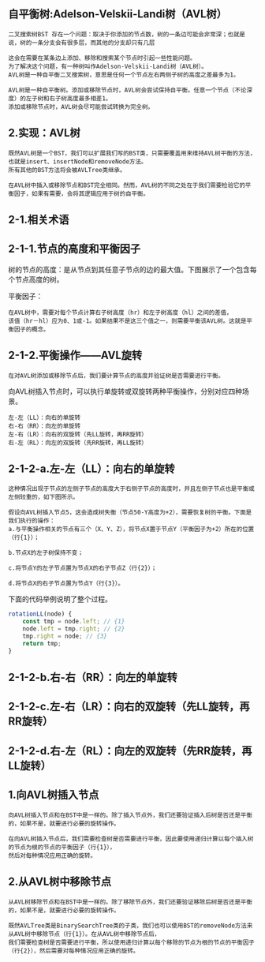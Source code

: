 ##  自平衡树:Adelson-Velskii-Landi树（AVL树）
```
二叉搜索树BST 存在一个问题：取决于你添加的节点数，树的一条边可能会非常深；也就是说，树的一条分支会有很多层，而其他的分支却只有几层

这会在需要在某条边上添加、移除和搜索某个节点时引起一些性能问题。
为了解决这个问题，有一种树叫作Adelson-Velskii-Landi树（AVL树）。
AVL树是一种自平衡二叉搜索树，意思是任何一个节点左右两侧子树的高度之差最多为1。
```

<!-- ![](../../assets/img-algorithm/图4树.png) -->

```
AVL树是一种自平衡树。添加或移除节点时，AVL树会尝试保持自平衡。任意一个节点（不论深度）的左子树和右子树高度最多相差1。
添加或移除节点时，AVL树会尽可能尝试转换为完全树。
```

##  2.实现：AVL树
```
既然AVL树是一个BST，我们可以扩展我们写的BST类，只需要覆盖用来维持AVL树平衡的方法，也就是insert、insertNode和removeNode方法。
所有其他的BST方法将会被AVLTree类继承。

在AVL树中插入或移除节点和BST完全相同。然而，AVL树的不同之处在于我们需要检验它的平衡因子，如果有需要，会将其逻辑应用于树的自平衡。
```

##  2-1.相关术语

##  2-1-1.节点的高度和平衡因子
树的节点的高度：是从节点到其任意子节点的边的最大值。下图展示了一个包含每个节点高度的树。

<!-- ![](../../assets/img-algorithm/图5树.png) -->

平衡因子：
```
在AVL树中，需要对每个节点计算右子树高度（hr）和左子树高度（hl）之间的差值，
该值（hr－hl）应为0、1或-1。如果结果不是这三个值之一，则需要平衡该AVL树。这就是平衡因子的概念。
```

<!-- ![](../../assets/img-algorithm/图6树.png) -->

##  2-1-2.平衡操作——AVL旋转
```
在对AVL树添加或移除节点后，我们要计算节点的高度并验证树是否需要进行平衡。
```
向AVL树插入节点时，可以执行单旋转或双旋转两种平衡操作，分别对应四种场景。
```
左-左（LL）：向右的单旋转
右-右（RR）：向左的单旋转
左-右（LR）：向右的双旋转（先LL旋转，再RR旋转）
右-左（RL）：向左的双旋转（先RR旋转，再LL旋转）
```
##  2-1-2-a.左-左（LL）：向右的单旋转
```
这种情况出现于节点的左侧子节点的高度大于右侧子节点的高度时，并且左侧子节点也是平衡或左侧较重的，如下图所示。
```

<!-- ![](../../assets/img-algorithm/图7树.png) -->

```
假设向AVL树插入节点5，这会造成树失衡（节点50-Y高度为+2），需要恢复树的平衡。下面是我们执行的操作：
a.与平衡操作相关的节点有三个（X、Y、Z），将节点X置于节点Y（平衡因子为+2）所在的位置（行{1}）；

b.节点X的左子树保持不变；

c.将节点Y的左子节点置为节点X的右子节点Z（行{2}）；

d.将节点X的右子节点置为节点Y（行{3}）。
```

下面的代码举例说明了整个过程。
```js
rotationLL(node) {   
    const tmp = node.left; // {1}   
    node.left = tmp.right; // {2}   
    tmp.right = node; // {3}   
    return tmp; 
}
```

##  2-1-2-b.右-右（RR）：向左的单旋转
##  2-1-2-c.左-右（LR）：向右的双旋转（先LL旋转，再RR旋转）
##  2-1-2-d.右-左（RL）：向左的双旋转（先RR旋转，再LL旋转）


##  1.向AVL树插入节点
```
向AVL树插入节点和在BST中是一样的。除了插入节点外，我们还要验证插入后树是否还是平衡的，如果不是，就要进行必要的旋转操作。

在向AVL树插入节点后，我们需要检查树是否需要进行平衡，因此要使用递归计算以每个插入树的节点为根的节点的平衡因子（行{1}），
然后对每种情况应用正确的旋转。
```

##  2.从AVL树中移除节点
```
从AVL树移除节点和在BST中是一样的。除了移除节点外，我们还要验证移除后树是否还是平衡的，如果不是，就要进行必要的旋转操作。

既然AVLTree类是BinarySearchTree类的子类，我们也可以使用BST的removeNode方法来从AVL树中移除节点（行{1}）。在从AVL树中移除节点后，
我们需要检查树是否需要进行平衡，所以使用递归计算以每个移除的节点为根的节点的平衡因子（行{2}），然后需要对每种情况应用正确的旋转。
```